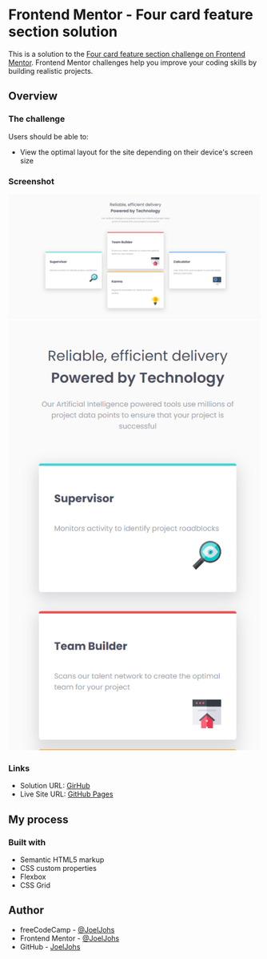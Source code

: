 # Frontend Mentor - Four card feature section solution

This is a solution to the [Four card feature section challenge on Frontend Mentor](https://www.frontendmentor.io/challenges/four-card-feature-section-weK1eFYK). Frontend Mentor challenges help you improve your coding skills by building realistic projects.

## Overview

### The challenge

Users should be able to:

- View the optimal layout for the site depending on their device's screen size

### Screenshot

![Desktop Screen](./img/desktop.png)
![Mobile Screen](./img/mobile.png)

### Links

- Solution URL: [GirHub](https://github.com/JoelJohs/frontend-mentor_product-preview-card-component)
- Live Site URL: [GitHub Pages](https://joeljohs.github.io/frontend-mentor_product-preview-card-component/)

## My process

### Built with

- Semantic HTML5 markup
- CSS custom properties
- Flexbox
- CSS Grid

## Author

- freeCodeCamp - [@JoelJohs](https://www.freecodecamp.org/JoelJohs)
- Frontend Mentor - [@JoelJohs](https://www.frontendmentor.io/profile/JoelJohs)
- GitHub - [JoelJohs](https://github.com/JoelJohs)
